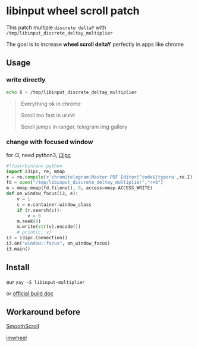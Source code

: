 # libinput wheel scroll patch
This patch multiple `discrete deltaY` with `/tmp/libinput_discrete_deltay_multiplier`

The goal is to increase **wheel scroll deltaY** perfectly in apps like chrome

## Usage
### write directly
```sh
echo 6 > /tmp/libinput_discrete_deltay_multiplier
```
> Everything ok in chrome
>
> Scroll too fast in urxvt
>
> Scroll jumps in ranger, telegram img gallery

### change with focused window

for i3, need python3, [i3ipc](https://github.com/acrisci/i3ipc-python)
```python
#!/usr/bin/env python
import i3ipc, re, mmap
r = re.compile(r'chrom|telegram|Master PDF Editor|^code$|typora',re.I)
fd = open("/tmp/libinput_discrete_deltay_multiplier","r+b")
m = mmap.mmap(fd.fileno(), 0, access=mmap.ACCESS_WRITE)
def on_window_focus(i3, e):
    v = 1
    c = e.container.window_class
    if (r.search(c)):
        v = 6
    m.seek(0)
    m.write(str(v).encode())
    # print(c, v)
i3 = i3ipc.Connection()
i3.on("window::focus", on_window_focus)
i3.main()
```

## Install

aur `yay -S libinput-multiplier`

or [official build doc](https://wayland.freedesktop.org/libinput/doc/latest/building.html)

##  Workaround before

[SmoothScroll](https://chrome.google.com/webstore/detail/smoothscroll/nbokbjkabcmbfdlbddjidfmibcpneigj)

[imwheel](http://imwheel.sourceforge.net/)